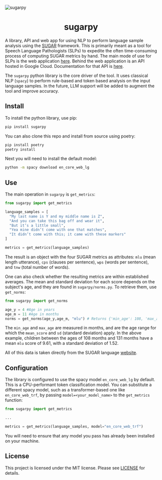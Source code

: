 ![sugarpy](img/logo.png)

# <div align="center">sugarpy</div>

A library, API and web app for using NLP to perform language sample analysis using the [SUGAR](https://www.sugarlanguage.org/) framework. This is primarily meant as a tool for Speech Language Pathologists (SLPs) to expedite the often time-consuming process of computing SUGAR metrics by hand. The main mode of use for SLPs is the web application [here](https://languagesamples.app/). Behind the web application is an API hosted in Google Cloud. Documentation for that API is [here](https://sugarpy-mrjuj62msa-uc.a.run.app/docs).

The `sugarpy` python library is the core driver of the tool. It uses classical NLP (`spacy`) to perform rule-based and token based analysis on the input language samples. In the future, LLM support will be added to augment the tool and improve accuracy.

## Install

To install the python library, use pip:
```bash
pip install sugarpy
```

You can also clone this repo and install from source using poetry:
```bash
pip install poetry
poetry install
```

Next you will need to install the default model:
```bash
python -m spacy download en_core_web_lg
```

## Use

The main operation in `sugarpy` is `get_metrics`:

```python
from sugarpy import get_metrics

language_samples = [
  "My last name is Y and my middle name is Z",
  "And you can take this bag off and wear it",
  "But it’s a little small",
  "Yea mine didn’t come with one that matches",
  "It didn’t come with this; it came with these markers"
]

metrics = get_metrics(language_samples)
```
The result is an object with the four SUGAR metrics as attributes: `mlu` (mean length utterance), `cps` (clauses per sentence), `wps` (words per sentence), and `tnw` (total number of words).

One can also check whether the resulting metrics are within established averages. The mean and standard deviation for each score depends on the subject's age, and they are found in `sugarpy/norms.py`. To retrieve them, use `get_norms`:

```python
from sugarpy import get_norms

age_y = 4 #Age in years
age_m = 11 #Age in months
norms = get_norms(age_y,age_m, "mlu") # Returns {'min_age': 108, 'max_age': 131, 'mean_score': 9.61, 'sd': 1.52}
```

The `min_age` and `max_age` are measured in months, and are the age range for which the `mean_score` and `sd` (standard deviation) apply. In the above example, children between the ages of 108 months and 131 months have a mean `mlu` score of 9.61, with a standard deviation of 1.52.

All of this data is taken directly from the SUGAR language [website](https://www.sugarlanguage.org/downloads).

## Configuration

The library is configured to use the spacy model `en_core_web_lg` by default. This is a CPU-performant token classification model. You can substitute a different spacy model, such as a transformer-based one like `en_core_web_trf`, by passing `model=<your_model_name>` to the `get_metrics` function:
```python
from sugarpy import get_metrics

...

metrics = get_metrics(language_samples, model="en_core_web_trf")
```
You will need to ensure that any model you pass has already been installed on your machine.

## License

This project is licensed under the MIT license. Please see [LICENSE](./LICENSE) for details.

